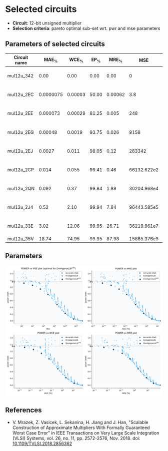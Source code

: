 
Selected circuits
===================
 - **Circuit**: 12-bit unsigned multiplier
 - **Selection criteria**: pareto optimal sub-set wrt. pwr and mse parameters

Parameters of selected circuits
----------------------------

| Circuit name | MAE<sub>%</sub> | WCE<sub>%</sub> | EP<sub>%</sub> | MRE<sub>%</sub> | MSE | Download |
| --- |  --- | --- | --- | --- | --- | --- | 
| mul12u_342 | 0.00 | 0.00 | 0.00 | 0.00 | 0 |  [[Verilog](mul12u_342.v)] [[Verilog<sub>PDK45</sub>](mul12u_342_pdk45.v)] [[C](mul12u_342.c)] |
| mul12u_2EC | 0.0000075 | 0.00003 | 50.00 | 0.00062 | 3.8 |  [[Verilog](mul12u_2EC.v)] [[Verilog<sub>PDK45</sub>](mul12u_2EC_pdk45.v)] [[C](mul12u_2EC.c)] |
| mul12u_2EE | 0.000073 | 0.00029 | 81.25 | 0.005 | 248 |  [[Verilog](mul12u_2EE.v)] [[Verilog<sub>PDK45</sub>](mul12u_2EE_pdk45.v)] [[C](mul12u_2EE.c)] |
| mul12u_2EG | 0.00048 | 0.0019 | 93.75 | 0.026 | 9158 |  [[Verilog](mul12u_2EG.v)] [[Verilog<sub>PDK45</sub>](mul12u_2EG_pdk45.v)] [[C](mul12u_2EG.c)] |
| mul12u_2EJ | 0.0027 | 0.011 | 98.05 | 0.12 | 263342 |  [[Verilog](mul12u_2EJ.v)] [[Verilog<sub>PDK45</sub>](mul12u_2EJ_pdk45.v)] [[C](mul12u_2EJ.c)] |
| mul12u_2CP | 0.014 | 0.055 | 99.41 | 0.46 | 66132.622e2 |  [[Verilog](mul12u_2CP.v)] [[Verilog<sub>PDK45</sub>](mul12u_2CP_pdk45.v)] [[C](mul12u_2CP.c)] |
| mul12u_2QN | 0.092 | 0.37 | 99.84 | 1.89 | 30204.968e4 |  [[Verilog](mul12u_2QN.v)] [[Verilog<sub>PDK45</sub>](mul12u_2QN_pdk45.v)] [[C](mul12u_2QN.c)] |
| mul12u_2J4 | 0.52 | 2.10 | 99.94 | 7.84 | 96443.585e5 |  [[Verilog](mul12u_2J4.v)] [[Verilog<sub>PDK45</sub>](mul12u_2J4_pdk45.v)] [[C](mul12u_2J4.c)] |
| mul12u_33E | 3.02 | 12.06 | 99.95 | 26.71 | 36219.961e7 |  [[Verilog](mul12u_33E.v)] [[Verilog<sub>PDK45</sub>](mul12u_33E_pdk45.v)] [[C](mul12u_33E.c)] |
| mul12u_35V | 18.74 | 74.95 | 99.95 | 87.98 | 15865.376e9 |  [[Verilog](mul12u_35V.v)]  [[C](mul12u_35V.c)] |
    
Parameters
--------------
![Parameters figure](fig.png)

References
--------------
   - V. Mrazek, Z. Vasicek, L. Sekanina, H. Jiang and J. Han, "Scalable Construction of Approximate Multipliers With Formally Guaranteed Worst Case Error" in IEEE Transactions on Very Large Scale Integration (VLSI) Systems, vol. 26, no. 11, pp. 2572-2576, Nov. 2018. doi: [10.1109/TVLSI.2018.2856362](https://dx.doi.org/10.1109/TVLSI.2018.2856362)

             